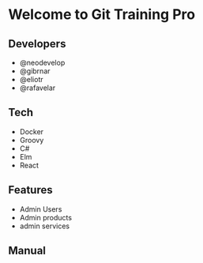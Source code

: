 # Welcome to Git Training Pro

## Developers

- @neodevelop
- @gibrnar
- @eliotr
- @rafavelar

## Tech

- Docker
- Groovy
- C#
- Elm
- React

## Features

- Admin Users
- Admin products
- admin services

## Manual
